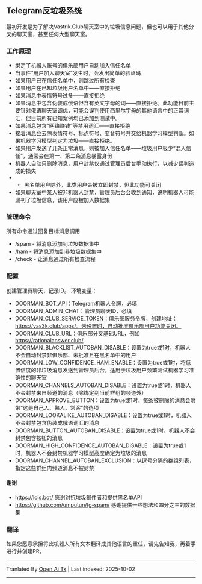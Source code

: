 ## Telegram反垃圾系统

最初开发是为了解决Vastrik.Club聊天室中的垃圾信息问题，但也可以用于其他分叉的聊天室，甚至任何大型聊天室。

### 工作原理
- 绑定了机器人账号的俱乐部用户自动加入信任名单
- 当事件“用户加入聊天室”发生时，会发出简单的验证码
- 如果用户已在信任名单中，则跳过所有检查
- 如果用户在已知垃圾用户名单中——直接拒绝
- 如果消息中表情符号过多——直接拒绝
- 如果消息中包含伪装成俄语但含有英文字母的词——直接拒绝。此功能目前主要针对俄语聊天室调优，可能会误判使用西里尔字母的其他语言中的正常词汇，但目前所有已知案例均已添加到测试中。
- 如果消息包含“网络赚钱”等禁用词汇——直接拒绝
- 接着消息会去除表情符号、标点符号、变音符号并交给机器学习模型判断。如果机器学习模型判定为垃圾——直接拒绝。
- 如果用户发送了几条正常消息，则被加入信任名单——垃圾用户极少“混入信任”，通常会在第一、第二条消息暴露身份
- 机器人自动只删除消息，用户封禁仅通过管理员后台手动执行，以减少误判造成的损失
- - 黑名单用户除外，此类用户会被立即封禁，但此功能可关闭
- 如果聊天室中某人被非机器人封禁，管理员后台会收到通知，说明机器人可能漏判了垃圾信息，该用户应被加入数据集

### 管理命令
所有命令通过回复目标消息调用
- /spam - 将消息添加到垃圾数据集中
- /ham - 将消息添加到非垃圾数据集中
- /check - 让消息通过所有检查流程

### 配置
创建管理员聊天，记录ID。
环境变量：
- DOORMAN_BOT_API：Telegram机器人令牌，必填
- DOORMAN_ADMIN_CHAT：管理员聊天ID，必填
- DOORMAN_CLUB_SERVICE_TOKEN：俱乐部服务令牌，创建地址：https://vas3k.club/apps/。未设置时，自动批准俱乐部用户功能关闭。
- DOORMAN_CLUB_URL：俱乐部分叉基础URL，例如 https://rationalanswer.club/
- DOORMAN_BLACKLIST_AUTOBAN_DISABLE：设置为true或1时，机器人不会自动封禁非俱乐部、未批准且在黑名单中的用户
- DOORMAN_LOW_CONFIDENCE_HAM_ENABLE：设置为true或1时，将低置信度的非垃圾消息发送到管理员后台，适用于垃圾用户频繁测试机器学习准确性的聊天室
- DOORMAN_CHANNELS_AUTOBAN_DISABLE：设置为true或1时，机器人不会封禁来自频道的消息（除绑定到当前群组的频道外）
- DOORMAN_APPROVE_BUTTON：设置为true或1时，每条被删除的消息会附带“这是自己人、熟人、常客”的选项
- DOORMAN_LOOKALIKE_AUTOBAN_DISABLE：设置为true或1时，机器人不会封禁包含伪装成俄语词汇的消息
- DOORMAN_BUTTON_AUTOBAN_DISABLE：设置为true或1时，机器人不会封禁包含按钮的消息
- DOORMAN_HIGH_CONFIDENCE_AUTOBAN_DISABLE：设置为true或1时，机器人不会封禁机器学习模型高度确定为垃圾的消息
- DOORMAN_CHANNEL_AUTOBAN_EXCLUSION：以逗号分隔的群组列表，指定这些群组内频道消息不被封禁

#### 谢谢
- https://lols.bot/ 感谢对抗垃圾邮件者和提供黑名单API
- https://github.com/umputun/tg-spam/ 感谢提供一些想法和四分之三的数据集

### 翻译
如果您愿意承担将此机器人所有文本翻译成其他语言的重任，请先告知我，再着手进行并创建PR。



---

Tranlated By [Open Ai Tx](https://github.com/OpenAiTx/OpenAiTx) | Last indexed: 2025-10-02

---